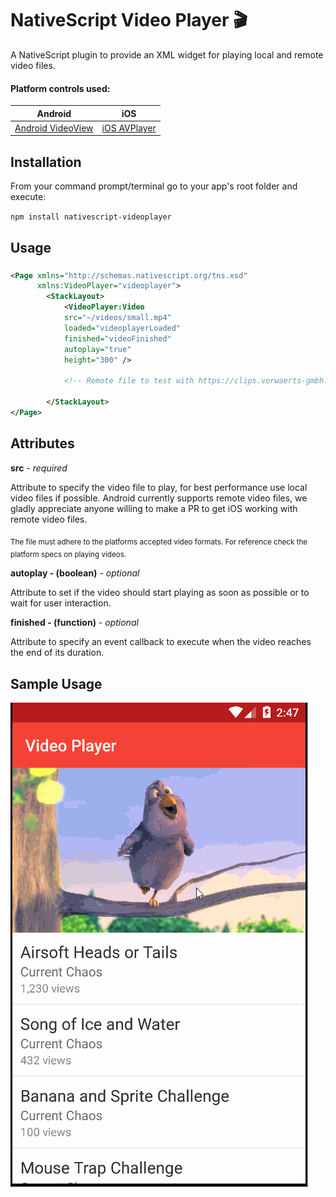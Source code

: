 # NativeScript Video Player :clapper:
A NativeScript plugin to provide an XML widget for playing local and remote video files.

#### Platform controls used: 
Android | iOS
---------- | -----------
[Android VideoView](http://developer.android.com/intl/zh-tw/reference/android/widget/VideoView.html) |  [iOS AVPlayer](https://developer.apple.com/library/prerelease/ios/documentation/AVFoundation/Reference/AVPlayer_Class/index.html)

## Installation
From your command prompt/terminal go to your app's root folder and execute:

`npm install nativescript-videoplayer`

## Usage

###
```XML
<Page xmlns="http://schemas.nativescript.org/tns.xsd"
      xmlns:VideoPlayer="videoplayer">
        <StackLayout>
            <VideoPlayer:Video
            src="~/videos/small.mp4"
            loaded="videoplayerLoaded" 
            finished="videoFinished" 
            autoplay="true" 
            height="300" />

            <!-- Remote file to test with https://clips.vorwaerts-gmbh.de/big_buck_bunny.mp4 -->
            
        </StackLayout>
</Page>
```

## Attributes
**src** - *required*

Attribute to specify the video file to play, for best performance use local video files if possible. Android currently supports remote video files, we gladly appreciate anyone willing to make a PR to get iOS working with remote video files.

<sub>The file must adhere to the platforms accepted video formats. For reference check the platform specs on playing videos.</sub>

**autoplay - (boolean)** - *optional*

Attribute to set if the video should start playing as soon as possible or to wait for user interaction.

**finished - (function)** - *optional*

Attribute to specify an event callback to execute when the video reaches the end of its duration.

## Sample Usage

![Sample Usage](video.gif)